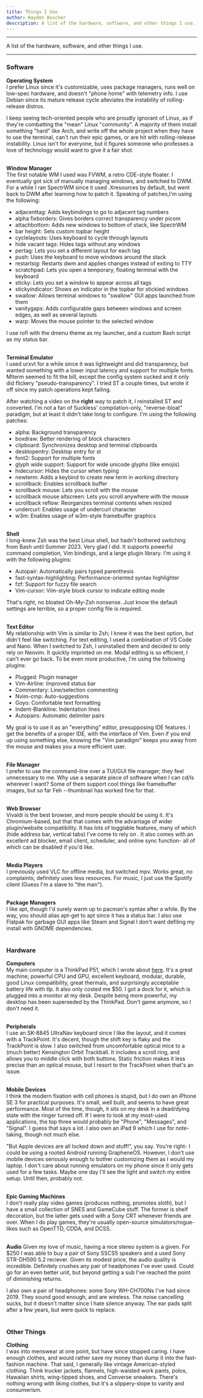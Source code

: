 ```yaml
---
title: Things I Use  
author: Hayden Buscher
description: A list of the hardware, software, and other things I use.
---
```


<div class="border header">
<hr>
<p>A list of the hardware, software, and other things I use.
</p>
<hr>
</div>

### Software  
**Operating System**  
I prefer Linux since it's customizable, uses package managers, runs well on low-spec hardware, and doesn't "phone home" with telemetry info. I use Debian since its mature release cycle alleviates the instability of rolling-release distros.  

I keep seeing tech-oriented people who are proudly ignorant of Linux, as if they're combatting the "mean" Linux "community". A majority of them install something "hard" like Arch, and write off the whole project when they have to use the terminal, can't run their epic games, or are hit with rolling-release instability. Linux isn't for everyone, but it figures someone who professes a love of technology would want to give it a fair shot.
<br><br>

**Window Manager**  
The first notable WM I used was FVWM, a retro CDE-style floater. I eventually got sick of manually managing windows, and switched to DWM. For a while I ran SpectrWM since it used .Xresources by default, but went back to DWM after learning how to patch it. Speaking of patches,I'm using the following:  

- adjacenttag: Adds keybindings to go to adjacent tag numbers
- alpha fixborders: Gives borders correct transparency under picom
- attachbottom: Adds new windows to bottom of stack, like SpectrWM
- bar height: Sets custom topbar height
- cyclelayouts: Uses keyboard to cycle through layouts
- hide vacant tags: Hides tags without any windows
- pertag: Lets you set a different layout for each tag
- push: Uses the keyboard to move windows around the stack
- restartsig: Restarts dwm and applies changes instead of exiting to TTY
- scratchpad: Lets you open a temporary, floating terminal with the keyboard
- sticky: Lets you set a window to appear across all tags
- stickyindicator: Shows an indicator in the topbar for stickied windows
- swallow: Allows terminal windows to "swallow" GUI apps launched from them
- vanitygaps: Adds configurable gaps between windows and screen edges, as well as several layouts
- warp: Moves the mouse pointer to the selected window

I use rofi with the dmenu theme as my launcher, and a custom Bash script as my status bar.
<br><br>

**Terminal Emulator**  
I used urxvt for a while since it was lightweight and did transparency, but wanted something with a lower input latency and support for multiple fonts. Mlterm seemed to fit the bill, except the config system sucked and it only did flickery "pseudo-transparency". I tried ST a couple times, but wrote it off since my patch operations kept failing.

After watching a video on the **right** way to patch it, I reinstalled ST and converted. I'm not a fan of Suckless' compilation-only, "reverse-bloat" paradigm, but at least it didn't take long to configure. I'm using the following patches:

- alpha: Background transparency
- boxdraw: Better rendering of block characters
- clipboard: Synchronizes desktop and terminal clipboards
- desktopentry: Desktop entry for st
- font2: Support for multiple fonts
- glyph wide support: Support for wide unicode glyphs (like emojis)
- hidecursor: Hides the cursor when typing
- newterm: Adds a keybind to create new term in working directory
- scrollback: Enables scrollback buffer
- scrollback mouse: Lets you scroll with the mouse
- scrollback mouse altscreen: Lets you scroll anywhere with the mouse
- scrollback reflow: Reorganizes terminal contents when resized
- undercurl: Enables usage of undercurl character
- w3m: Enables usage of w3m-style framebuffer graphics
<br><br>

**Shell**  
I long-knew Zsh was the best Linux shell, but hadn't bothered switching from Bash until Summer 2023. Very glad I did. It supports powerful command completion, Vim bindings, and a large plugin library. I'm using it with the following plugins:

- Autopair: Automatically pairs typed parenthesis
- fast-syntax-highlighting: Performance-oriented syntax highlighter
- fzf: Support for fuzzy file search
- Vim-cursor: Vim-style block cursor to indicate editing mode

That's right, no bloated Oh-My-Zsh nonsense. Just know the default settings are terrible, so a proper config file is required.
<br><br>

**Text Editor**  
My relationship with Vim is similar to Zsh; I knew it was the best option, but didn't feel like switching. For text editing, I used a combination of VS Code and Nano. When I switched to Zsh, I uninstalled them and decided to only rely on Neovim. It quickly imprinted on me. Modal editing is so efficient, I can't ever go back. To be even more productive, I'm using the following plugins:

- Plugged: Plugin manager
- Vim-Airline: Improved status bar
- Commentary: Line/selection commenting
- Nvim-cmp: Auto-suggestions
- Goyo: Comfortable text formatting
- Indent-Blankline: Indentation lines
- Autopairs: Automatic delimiter pairs

My goal is to use it as an "everything" editor, presupposing IDE features. I get the benefits of a proper IDE, with the interface of Vim. Even if you end up using something else, knowing the "Vim paradigm" keeps you away from the mouse and makes you a more efficient user.
<br><br>

**File Manager**  
I prefer to use the command-line over a TUI/GUI file manager; they feel unnecessary to me. Why use a separate piece of software when I can cd/ls wherever I want? Some of them support cool things like framebuffer images, but so far Feh --thumbnail has worked fine for that.
<br><br>

**Web Browser**  
Vivaldi is the best browser, and more people should be using it. It's Chromium-based, but that that comes with the advantage of wider plugin/website compatibility. It has lots of togglable features, many of which (hide address bar, vertical tabs) I've come to rely on . It also comes with an excellent ad blocker, email client, scheduler, and online sync function- all of which can be disabled if you'd like.
<br><br>

**Media Players**  
I previously used VLC for offline media, but switched mpv. Works great, no complaints; definitely uses less resources. For music, I just use the Spotify client (Guess I'm a slave to "the man").
<br><br>

**Package Managers**  
I like apt, though I'd surely warm up to pacman's syntax after a while. By the way, you should alias apt-get to apt since it has a status bar. I also use Flatpak for garbage GUI apps like Steam and Signal I don't want defiling my install with GNOME dependencies.
<br><br>

### Hardware  
**Computers**  
My main computer is a ThinkPad P51, which I wrote about [here](/coolstuff/computers.html). It's a great machine; powerful CPU and GPU, excellent keyboard, modular, durable, good Linux compatibility, great thermals, and surprisingly acceptable battery life with tlp. It also only costed me $50. I got a dock for it, which is plugged into a monitor at my desk. Despite being more powerful, my desktop has been superseded by the ThinkPad. Don't game anymore, so I don't need it.
<br><br>

**Peripherals**  
I use an SK-8845 UltraNav keyboard since I like the layout, and it comes with a TrackPoint. It's decent, though the shift key is flaky and the TrackPoint is slow. I also switched from uncomfortable optical mice to a (much better) Kensington Orbit Trackball. It includes a scroll ring, and allows you to middle click with both buttons. Static friction makes it less precise than an optical mouse, but I resort to the TrackPoint when that's an issue.
<br><br>

**Mobile Devices**  
I think the modern fixation with cell phones is stupid, but I do own an iPhone SE 3 for practical purposes. It's small, well built, and seems to have great performance. Most of the time, though, it sits on my desk in a dead/dying state with the ringer turned off. If I were to look at my most-used applications, the top three would probably be "Phone", "Messages", and "Signal". I guess that says a lot. I also own an iPad 9 which I use for note-taking, though not much else. 

"But Apple devices are all locked down and stuff!", you say. You're right- I could be using a rooted Android running GrapheneOS. However, I don't use mobile devices seriously enough to bother customizing them as I would my laptop. I don't care about running emulators on my phone since it only gets used for a few tasks. Maybe one day I'll see the light and switch my entire setup. Until then, probably not.
<br><br>

**Epic Gaming Machines**  
I don't really play video games (produces nothing, promotes sloth), but I have a small collection of SNES and GameCube stuff. The former is shelf decoration, but the latter gets used with a Sony CRT whenever friends are over. When I do play games, they're usually open-source simulators/rogue-likes such as OpenTTD, CDDA, and DCSS.
<br><br>

**Audio**
Given my love of music, having a nice stereo system is a given. For $250 I was able to buy a pair of Sony SSCS5 speakers and a used Sony STR-DH590 5.2 reciever. Given its modest price, the audio quality is incredible. Definitely crushes any pair of headphones I've ever used. Could go for an even better unit, but beyond getting a sub I've reached the point of diminishing returns.

I also own a pair of headphones: some Sony WH-CH700Ns I've had since 2019. They sound good enough, and are wireless. The noise cancelling sucks, but it doesn't matter since I hate silence anyway. The ear pads split after a few years, but were quick to replace.
<br><br>

### Other Things
**Clothing**  
I was into menswear at one point, but have since stopped caring. I have enough clothes, and would rather save my money than dump it into the fast-fashion machine. That said, I generally like vintage American-styled clothing. Think trucker jackets, flannels, high-waisted work pants, polos, Hawaiian shirts, wing-tipped shoes, and Converse sneakers. There's nothing wrong with liking clothes, but it's a slippery-slope to vanity and consumerism.
